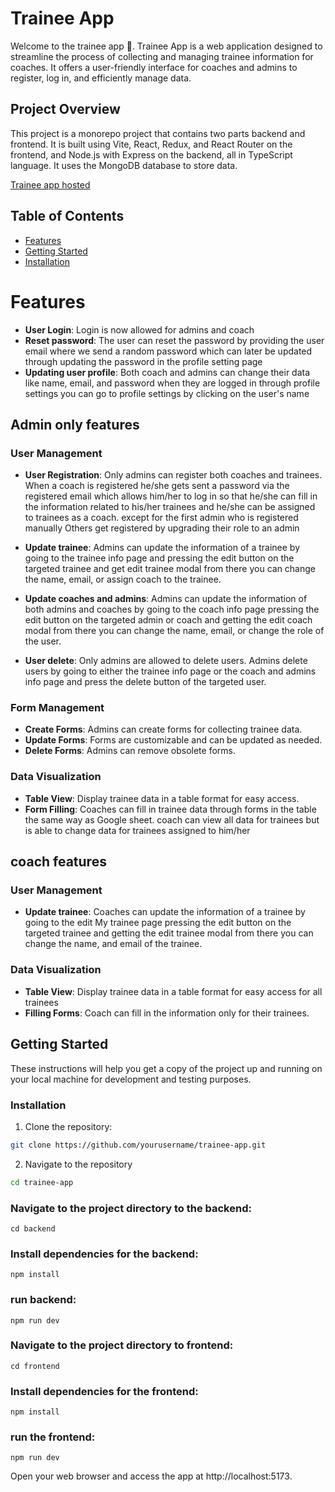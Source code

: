 # Trainee App

Welcome to the trainee app 🤗. Trainee App is a web application designed to streamline the process of collecting and managing trainee information for coaches. It offers a user-friendly interface for coaches and admins to register, log in, and efficiently manage data.

## Project Overview
This project is a monorepo project that contains two parts backend and frontend. It is built using Vite, React, Redux, and React Router on the frontend, and Node.js with Express on the backend, all in TypeScript language. It uses the MongoDB database to store data.

[Trainee app hosted](https://trainee-app.vercel.app/)

## Table of Contents
- [Features](#features)
- [Getting Started](#getting-started)
- [Installation](#installation)

# Features
- **User Login**: Login is now allowed for admins and coach
- **Reset password**: The user can reset the password by providing the user email where we send a random password which can later be updated through updating the password in the profile setting page
- **Updating user profile**: Both coach and admins can change their data like name, email, and password when they are logged in through profile settings you can go to profile settings by clicking on the user's name 
  
## Admin only features
  ### User Management
- **User Registration**: Only admins can register both coaches and trainees. When a coach is registered he/she gets sent a password via the registered email which allows him/her to log in so that he/she can fill in the information related to his/her trainees and he/she can be assigned to trainees as a coach. except for the first admin who is registered  manually Others get registered by upgrading their role to an admin

- **Update trainee**: Admins can update the information of a trainee by going to the  trainee info page and pressing the edit button on the targeted trainee and get edit trainee modal from there you can change the name, email, or assign coach to the trainee.
- **Update coaches and admins**: Admins can update the information of both admins and coaches by going to the  coach info page pressing the edit button on the targeted admin or coach and getting the edit coach modal from there you can change the name, email, or change the role of the user.
- **User delete**: Only admins are allowed to delete users. Admins delete users by going to either the trainee info page or  the coach and admins info page and press the delete button of the targeted user.

### Form Management
- **Create Forms**: Admins can create forms for collecting trainee data.
- **Update Forms**: Forms are customizable and can be updated as needed.
- **Delete Forms**: Admins can remove obsolete forms.

### Data Visualization
- **Table View**: Display trainee data in a table format for easy access.
- **Form Filling**: Coaches can fill in trainee data through forms in the table the same way as Google sheet. coach can view all data for trainees but is able to change data for  trainees assigned to him/her



## coach features

### User Management
- **Update trainee**: Coaches can update the information of a trainee by going to the  edit My trainee page pressing the edit button on the targeted trainee and getting the edit trainee modal from there you can change the name, and email of the trainee.
### Data Visualization
- **Table View**: Display trainee data in a table format for easy access for all trainees
- **Filling Forms**:  Coach can fill in the information only for their  trainees.


## Getting Started

These instructions will help you get a copy of the project up and running on your local machine for development and testing purposes.

### Installation

1. Clone the repository:

```bash
git clone https://github.com/yourusername/trainee-app.git
```
2. Navigate to the repository
```bash 
cd trainee-app
```
### Navigate to the project directory to the backend:
```shell
cd backend
 ```
### Install dependencies for the backend:
```shell
npm install
 ```
### run backend:
```shell
npm run dev
 ```
### Navigate to the project directory to frontend:
```shell
cd frontend
 ```
### Install dependencies for the frontend:
```shell
npm install
 ```
### run the frontend:
```shell
npm run dev
 ``` 
Open your web browser and access the app at http://localhost:5173.
